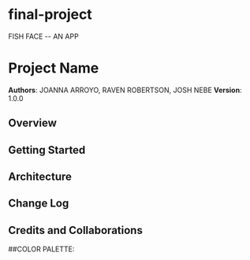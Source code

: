 # final-project


FISH FACE -- AN APP 






# Project Name

**Authors**: JOANNA ARROYO, RAVEN ROBERTSON, JOSH NEBE
**Version**: 1.0.0 

## Overview
<!-- OUR GOAL WITH FISH FACE TO TO PROVIDE A FACE TO
TO FACE VIEW OF THE WORLDS OCEANS AND SUSTAINABLE PRACTICE IN OCEAN FISHERY. -->

## Getting Started
<!-- What are the steps that a user must take in order to build this app on their own machine and get it running? -->

## Architecture
<!-- Provide a detailed description of the application design. What technologies (languages, libraries, etc) you're using, and any other relevant design information. -->

## Change Log


## Credits and Collaborations
<!-- COLORS PROVIDED BY COLORS.CO -->


##COLOR PALETTE:

<!-- DARK SEAWEED: #79B791
METALLIC SEAWEED: #187795
ISABELLINE: #EAEDEA
CHARCOAL: #383F51
INDIPENDENCE:#3C4F78 -->